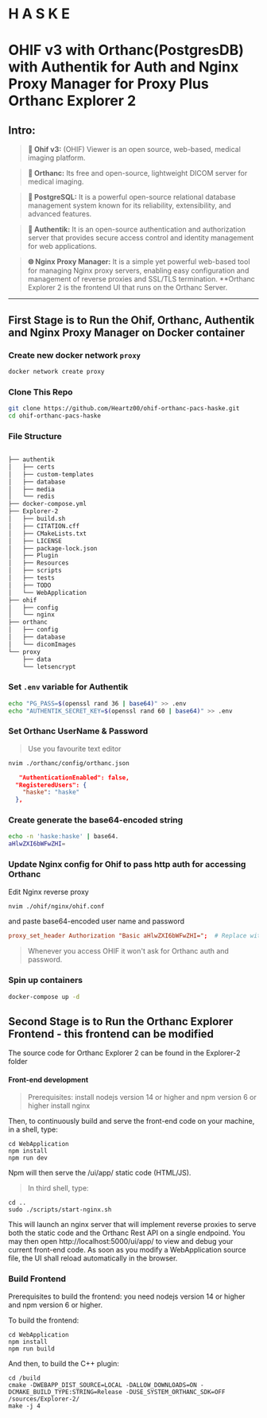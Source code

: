 # H A S K E


# OHIF v3 with Orthanc(PostgresDB) with Authentik for Auth and Nginx Proxy Manager for Proxy Plus Orthanc Explorer 2

## Intro:
> **🩻 Ohif v3:** (OHIF) Viewer is an open source, web-based, medical imaging platform.

> **📀 Orthanc:** Its free and open-source, lightweight DICOM server for medical imaging.

> **🐘 PostgreSQL:** It is a powerful open-source relational database management system known for its reliability, extensibility, and advanced features.

> **🔐 Authentik:** It is an open-source authentication and authorization server that provides secure access control and identity management for web applications.

> **🌐 Nginx Proxy Manager:** It is a simple yet powerful web-based tool for managing Nginx proxy servers, enabling easy configuration and management of reverse proxies and SSL/TLS termination.
> **Orthanc Explorer 2 is the frontend UI that runs on the Orthanc Server.

---
## First Stage is to Run the Ohif, Orthanc, Authentik and Nginx Proxy Manager on Docker container
### Create new docker network `proxy`

```bash
docker network create proxy
```
### Clone This Repo
```bash
git clone https://github.com/Heartz00/ohif-orthanc-pacs-haske.git
cd ohif-orthanc-pacs-haske
```

### File Structure

```bash

├── authentik
│   ├── certs
│   ├── custom-templates
│   ├── database
│   ├── media
│   └── redis
├── docker-compose.yml
├── Explorer-2
│   ├── build.sh
│   ├── CITATION.cff
│   ├── CMakeLists.txt
│   ├── LICENSE
│   ├── package-lock.json
│   ├── Plugin
│   ├── Resources
│   ├── scripts
│   ├── tests
│   ├── TODO
│   └── WebApplication
├── ohif
│   ├── config
│   └── nginx
├── orthanc
│   ├── config
│   ├── database
│   └── dicomImages
└── proxy
    ├── data
    └── letsencrypt

```

### Set `.env` variable for Authentik

```bash
echo "PG_PASS=$(openssl rand 36 | base64)" >> .env
echo "AUTHENTIK_SECRET_KEY=$(openssl rand 60 | base64)" >> .env
```

### Set Orthanc UserName & Password
> Use you favourite text editor
```bash
nvim ./orthanc/config/orthanc.json
```
```json
   "AuthenticationEnabled": false,
  "RegisteredUsers": {
    "haske": "haske"
  },
```

### Create generate the base64-encoded string
```bash
echo -n 'haske:haske' | base64.
aHlwZXI6bWFwZHI=
```

### Update Nginx config for Ohif to pass http auth for accessing Orthanc
Edit Nginx reverse proxy
```bash
nvim ./ohif/nginx/ohif.conf
```
and paste base64-encoded user name and password

```conf
proxy_set_header Authorization "Basic aHlwZXI6bWFwZHI=";  # Replace with base64-encoded credentials
```
> Whenever you access OHIF it won't ask for Orthanc auth and password. 

### Spin up containers
```bash
docker-compose up -d
```

## Second Stage is to Run the Orthanc Explorer Frontend - this frontend can be modified
The source code for Orthanc Explorer 2 can be found in the Explorer-2 folder 
#### Front-end development
> Prerequisites:
install nodejs version 14 or higher and npm version 6 or higher
install nginx

Then, to continuously build and serve the front-end code on your machine, in a shell, type:
```
cd WebApplication
npm install
npm run dev
```
Npm will then serve the /ui/app/ static code (HTML/JS).

> In third shell, type:
```
cd ..
sudo ./scripts/start-nginx.sh
```
This will launch an nginx server that will implement reverse proxies to serve both the static code and the Orthanc Rest API on a single endpoind. You may then open http://localhost:5000/ui/app/ to view and debug your current front-end code. As soon as you modify a WebApplication source file, the UI shall reload automatically in the browser.
### Build Frontend
Prerequisites to build the frontend: you need nodejs version 14 or higher and npm version 6 or higher.

To build the frontend:
```
cd WebApplication
npm install
npm run build
```
And then, to build the C++ plugin:
```
cd /build
cmake -DWEBAPP_DIST_SOURCE=LOCAL -DALLOW_DOWNLOADS=ON -DCMAKE_BUILD_TYPE:STRING=Release -DUSE_SYSTEM_ORTHANC_SDK=OFF /sources/Explorer-2/
make -j 4
```
